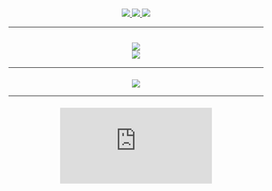 <h3 align="center">
  <a href="https://github.com/hwalker928">
      <img src="https://img.shields.io/github/followers/hwalker928?label=Followers&style=for-the-badge&color=lightblue">
  </a>
  <a href="https://harryw.link/discord" alt="Discord">
      <img src="https://img.shields.io/discord/738451951758606336?label=discord&style=for-the-badge&color=lightblue"/>
  </a>
  <a href="https://harryw.link/sparked" alt="Sparked Host">
      <img src="https://img.shields.io/static/v1?label=Sponsor&message=Sparked%20Host&color=yellow&style=for-the-badge"/>
  </a>
</h3>

<hr>

<h2 align="center">
  <a href="https://github.com/hwalker928">
    <img align="center" src="https://github-readme-stats.vercel.app/api/?username=hwalker928&show_icons=true&theme=synthwave">
  </a>
  <br>
  <a href="https://github.com/hwalker928">
    <img align="center" src="https://github-readme-stats.vercel.app/api/top-langs/?username=hwalker928&layout=compact&theme=synthwave">
  </a>
</h2>

<hr>


<h3 align="center">
  <a href="https://github.com/hwalker928">
      <img src="https://github-profile-trophy.vercel.app/?username=hwalker928&no-bg=true&no-frame=true">
  </a>
</h3>


<hr>

<h3 align="center">
<embed src="https://wakatime.com/share/@harryw/1e98c7ee-11ef-4d0a-af93-7d3c87d349cd.svg"></embed>
</h3>
